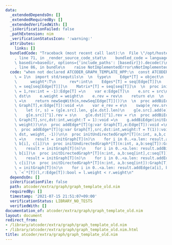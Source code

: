 ```yaml
---
data:
  _extendedDependsOn: []
  _extendedRequiredBy: []
  _extendedVerifiedWith: []
  _isVerificationFailed: false
  _pathExtension: nim
  _verificationStatusIcon: ':warning:'
  attributes:
    links: []
  bundledCode: "Traceback (most recent call last):\n  File \"/opt/hostedtoolcache/Python/3.10.7/x64/lib/python3.10/site-packages/onlinejudge_verify/documentation/build.py\"\
    , line 71, in _render_source_code_stat\n    bundled_code = language.bundle(stat.path,\
    \ basedir=basedir, options={'include_paths': [basedir]}).decode()\n  File \"/opt/hostedtoolcache/Python/3.10.7/x64/lib/python3.10/site-packages/onlinejudge_verify/languages/nim.py\"\
    , line 86, in bundle\n    raise NotImplementedError\nNotImplementedError\n"
  code: "when not declared ATCODER_GRAPH_TEMPLATE_HPP:\n  const ATCODER_GRAPH_TEMPLATE_HPP*\
    \ = 1\n  import std/sequtils\n  \n  type\n    Edge*[T] = object\n      src*,dst*:int\n\
    \      weight*:T\n      rev*:int\n    Edges*[T] = seq[Edge[T]]\n    Graph*[T]\
    \ = seq[seq[Edge[T]]]\n    Matrix*[T] = seq[seq[T]]\n  \n  proc initEdge*[T](src,dst:int,weight:T\
    \ = 1,rev:int = -1):Edge[T] =\n    var e:Edge[T]\n    e.src = src\n    e.dst =\
    \ dst\n    e.weight = weight\n    e.rev = rev\n    return e\n  \n  proc initGraph*[T](n:int):Graph[T]\
    \ =\n    return newSeqWith(n,newSeq[Edge[T]]())\n  \n  proc addBiEdge*[T](g:var\
    \ Graph[T],e:Edge[T]):void =\n    var e_rev = e\n    swap(e_rev.src, e_rev.dst)\n\
    \    let (r, s) = (g[e.src].len, g[e.dst].len)\n    g[e.src].add(e)\n    g[e.dst].add(e_rev)\n\
    \    g[e.src][^1].rev = s\n    g[e.dst][^1].rev = r\n  proc addBiEdge*[T](g:var\
    \ Graph[T],src,dst:int,weight:T = 1):void =\n    g.addBiEdge(initEdge(src, dst,\
    \ weight))\n\n  proc addEdge*[T](g:var Graph[T],e:Edge[T]):void =\n    g[e.src].add(e)\n\
    \  proc addEdge*[T](g:var Graph[T],src,dst:int,weight:T = T(1)):void =\n    g.addEdge(initEdge(src,\
    \ dst, weight, -1))\n\n  proc initUndirectedGraph*[T](n:int, a,b,c:seq[T]):Graph[T]\
    \ =\n    result = initGraph[T](n)\n    for i in 0..<a.len: result.addBiEdge(a[i],\
    \ b[i], c[i])\n  proc initUndirectedGraph*[T](n:int, a,b:seq[T]):Graph[T] =\n\
    \    result = initGraph[T](n)\n    for i in 0..<a.len: result.addBiEdge(a[i],\
    \ b[i])\n  proc initDirectedGraph*[T](n:int, a,b:seq[int],c:seq[T]):Graph[T] =\n\
    \    result = initGraph[T](n)\n    for i in 0..<a.len: result.addEdge(a[i], b[i],\
    \ c[i])\n  proc initDirectedGraph*[T](n:int, a,b:seq[int]):Graph[T] =\n    result\
    \ = initGraph[T](n)\n    for i in 0..<a.len: result.addEdge(a[i], b[i])\n\n  proc\
    \ `<`*[T](l,r:Edge[T]):bool = l.weight < r.weight\n"
  dependsOn: []
  isVerificationFile: false
  path: atcoder/extra/graph/graph_template_old.nim
  requiredBy: []
  timestamp: '2021-07-15 21:51:07+09:00'
  verificationStatus: LIBRARY_NO_TESTS
  verifiedWith: []
documentation_of: atcoder/extra/graph/graph_template_old.nim
layout: document
redirect_from:
- /library/atcoder/extra/graph/graph_template_old.nim
- /library/atcoder/extra/graph/graph_template_old.nim.html
title: atcoder/extra/graph/graph_template_old.nim
---
```

